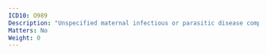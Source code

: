 ```yaml
---
ICD10: O989
Description: "Unspecified maternal infectious or parasitic disease complicating pregnancy, childbirth and the puerperium"
Matters: No
Weight: 0
---
```


